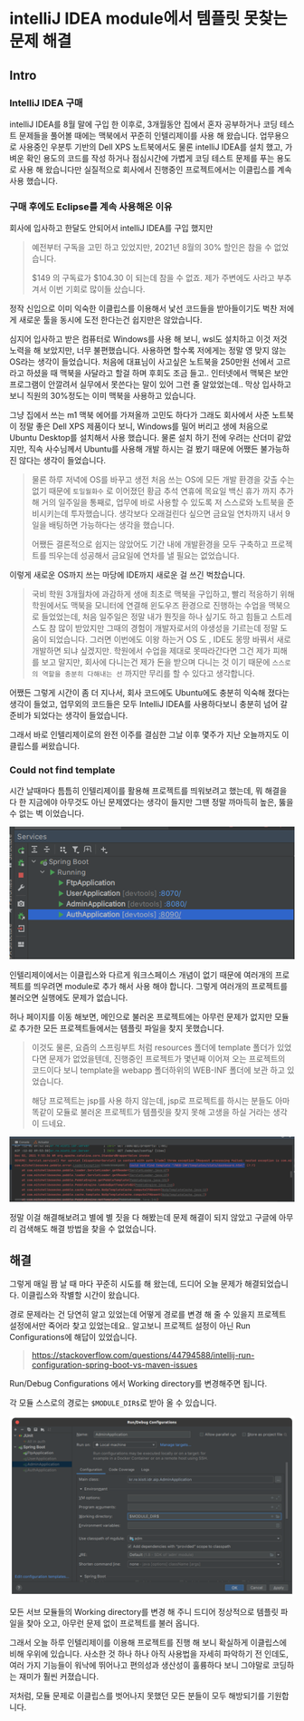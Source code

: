 # intelliJ IDEA module에서 템플릿 못찾는 문제 해결

## Intro 

### IntelliJ IDEA 구매

intelliJ IDEA를 8월 말에 구입 한 이후로, 3개월동안 집에서 혼자 공부하거나 코딩 테스트 문제들을 풀어볼 때에는 맥북에서 꾸준히 인텔리제이를 사용 해 왔습니다. 업무용으로 사용중인 우분투 기반의 Dell XPS 노트북에서도 물론 intelliJ IDEA를 설치 했고, 가벼운 확인 용도의 코드를 작성 하거나 점심시간에 가볍게 코딩 테스트 문제를 푸는 용도로 사용 해 왔습니다만 실질적으로 회사에서 진행중인 프로젝트에서는 이클립스를 계속 사용 했습니다.

### 구매 후에도 Eclipse를 계속 사용해온 이유

회사에 입사하고 한달도 안되어서 intelliJ IDEA를 구입 했지만

> 예전부터 구독을 고민 하고 있었지만, 2021년 8월의 30% 할인은 참을 수 없었습니다.
>
> $149 의 구독료가 $104.30 이 되는데 참을 수 없죠. 제가 주변에도 사라고 부추겨서 이번 기회로 많이들 샀습니다.

정작 신입으로 이미 익숙한 이클립스를 이용해서 낯선 코드들을 받아들이기도 벅찬 저에게 새로운 툴을 동시에 도전 한다는건 쉽지만은 않았습니다. 

심지어 입사하고 받은 컴퓨터로 Windows를 사용 해 보니, wsl도 설치하고 이것 저것 노력을 해 보았지만, 너무 불편했습니다. 사용하면 할수록 저에게는 정말 영 맞지 않는 OS라는 생각이 들었습니다. 처음에 대표님이 사고싶은 노트북을 250만원 선에서 고르라고 하셨을 때 맥북을 사달라고 할걸 하며 후회도 조금 들고.. 인터넷에서 맥북은 보안프로그램이 안깔려서 실무에서 못쓴다는 말이 있어 그런 줄 알았었는데.. 막상 입사하고 보니 직원의 30%정도는 이미 맥북을 사용하고 있습니다. 

그냥 집에서 쓰는 m1 맥북 에어를 가져올까 고민도 하다가 그래도 회사에서 사준 노트북이 정말 좋은 Dell XPS 제품이다 보니, Windows를 밀어 버리고 생에 처음으로 Ubuntu Desktop를 설치해서 사용 했습니다. 물론 설치 하기 전에 우려는 산더미 같았지만, 직속 사수님께서 Ubuntu를 사용해 개발 하시는 걸 봤기 때문에  어쨌든 불가능하진 않다는 생각이 들었습니다.

> 물론 하루 저녁에 OS를 바꾸고 생전 처음 쓰는 OS에 모든 개발 환경을 갖출 수는 없기 때문에 `토일월화수` 로 이어졌던 황금 추석 연휴에 목요일 백신 휴가 까지 추가해 거의 일주일을 통째로, 업무에 바로 사용할 수 있도록 저 스스로와 노트북을 준비시키는데 투자했습니다. 생각보다 오래걸린다 싶으면 금요일 연차까지 내서 9일을 배팅하면 가능하다는 생각을 했습니다.
>
> 어쨌든 결론적으로 쉽지는 않았어도 기간 내에 개발환경을 모두 구축하고 프로젝트를 띄우는데 성공해서 금요일에 연차를 낼 필요는 없었습니다.

이렇게 새로운 OS까지 쓰는 마당에 IDE까지 새로운 걸 쓰긴 벅찼습니다.

> 국비 학원 3개월차에 과감하게 생애 최초로 맥북을 구입하고, 빨리 적응하기 위해 학원에서도 맥북을 모니터에 연결해 윈도우즈 환경으로 진행하는 수업을 맥북으로 들었었는데, 처음 일주일은 정말 내가 뭔짓을 하나 싶기도 하고 힘들고 스트레스도 참 많이 받았지만 그때의 경험이 개발자로서의 야생성을 기르는데 정말 도움이 되었습니다. 그러면 이번에도 이왕 하는거 OS 도 , IDE도 몽땅 바꿔서 새로 개발하면 되냐 싶겠지만. 학원에서 수업을 제대로 못따라간다면 그건 제가 피해를 보고 말지만, 회사에 다니는건 제가 돈을 받으며 다니는 것 이기 때문에 `스스로의 역할을 충분히 다해내는 선` 까지만 무리를 할 수 있다고 생각합니다.

어쨌든 그렇게 시간이 좀 더 지나서, 회사 코드에도 Ubuntu에도 충분히 익숙해 졌다는 생각이 들었고, 업무외의 코드들은 모두 IntelliJ IDEA를 사용하다보니 충분히 넘어 갈 준비가 되었다는 생각이 들었습니다.

그래서 바로 인텔리제이로의 완전 이주를 결심한 그날 이후 몇주가 지난 오늘까지도 이클립스를 써왔습니다.

### Could not find template

시간 날때마다 틈틈히 인텔리제이를 활용해 프로젝트를 띄워보려고 했는데, 뭐 해결을 다 한 지금에야 아무것도 아닌 문제였다는 생각이 들지만 그땐 정말 까마득히 높은, 뚫을 수 없는 벽 이었습니다.

![image-20211202095322828](https://raw.githubusercontent.com/Shane-Park/mdblog/main/development/intellij/module-template.assets/image-20211202095322828-8447966.png)

인텔리제이에서는 이클립스와 다르게 워크스페이스 개념이 없기 때문에 여러개의 프로젝트를 띄우려면 module로 추가 해서 사용 해야 합니다. 그렇게 여러개의 프로젝트를 불러오면 실행에도 문제가 없습니다. 

허나 페이지를 이동 해보면, 메인으로 불러온 프로젝트에는 아무런 문제가 없지만 모듈로 추가한 모든 프로젝트들에서는 템플릿 파일을 찾지 못했습니다.

> 이것도 물론, 요즘의 스프링부트 처럼 resources 폴더에 template 폴더가 있었다면 문제가 없었을텐데, 진행중인 프로젝트가  몇년째 이어져 오는 프로젝트의 코드이다 보니 template을 webapp 폴더하위의 WEB-INF 폴더에 보관 하고 있었습니다. 
>
> 해당 프로젝트는 jsp를 사용 하지 않는데, jsp로 프로젝트를 하시는 분들도 아마 똑같이 모듈로 불러온 프로젝트가 템플릿을 찾지 못해 고생을 하실 거라는 생각이 드네요.

![image-20211202095404498](https://raw.githubusercontent.com/Shane-Park/mdblog/main/development/intellij/module-template.assets/image-20211202095404498.png)

정말 이걸 해결해보려고 별에 별 짓을 다 해봤는데 문제 해결이 되지 않았고 구글에 아무리 검색해도 해결 방법을 찾을 수 없었습니다.

## 해결

그렇게 매일 짬 날 때 마다 꾸준히 시도를 해 왔는데, 드디어 오늘 문제가 해결되었습니다. 이클립스와 작별할 시간이 왔습니다. 

경로 문제라는 건 당연히 알고 있었는데 어떻게 경로를 변경 해 줄 수 있을지 프로젝트 설정에서만 죽어라 찾고 있었는데요.. 알고보니 프로젝트 설정이 아닌 Run Configurations에 해답이 있었습니다.

> https://stackoverflow.com/questions/44794588/intellij-run-configuration-spring-boot-vs-maven-issues

Run/Debug Configurations 에서 Working directory를 변경해주면 됩니다.

각 모듈 스스로의 경로는 `$MODULE_DIR$`로 받아 올 수 있습니다.

![image-20211202095638478](https://raw.githubusercontent.com/Shane-Park/mdblog/main/development/intellij/module-template.assets/image-20211202095638478.png)

모든 서브 모듈들의 Working directory를 변경 해 주니 드디어 정상적으로 템플릿 파일을 찾아 오고, 아무런 문제 없이 프로젝트를 불러 옵니다.

그래서 오늘 하루 인텔리제이를 이용해 프로젝트를 진행 해 보니 확실하게 이클립스에 비해 우위에 있습니다. 사소한 것 하나 하나 아직 사용법을 자세히 파악하기 전 인데도, 여러 가지 기능들이 워낙에 뛰어나고 편의성과 생산성이 훌륭하다 보니 그야말로 코딩하는 재미가 훨씬 커졌습니다.

저처럼, 모듈 문제로 이클립스를 벗어나지 못했던 모든 분들이 모두 해방되기를 기원합니다.